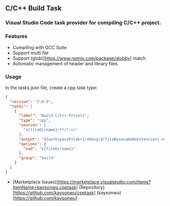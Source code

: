 ## C/C++ Build Task
### Visual Studio Code task provider for compiling C/C++ project.

### Features
- Compiling with GCC Suite
- Support multi file
- Support (glob)[https://www.npmjs.com/package/globby] match
- Automatic management of header and library files
### Usage
In the tasks.json file, create a cpp task type:
```json
{
  "version": "2.0.0",
  "tasks": [
    {
      "label": "Build C/C++ Project",
      "type": "cpp",
      "sources": [
        "${fileDirname}/**/*.cc"
      ],
      "output": "${workspaceFolder}/debug/${fileBasenameNoExtension}.exe",
      "options": {
        "cwd": "${fileDirname}"
      },
      "group": "build"
    }
  ]  
}  
```
- (Marketplace Issues)[https://marketplace.visualstudio.com/items?itemName=kaysonwu.cpptask]
(Repository)[https://github.com/kaysonwu/cpptask]
(kaysonwu)[https://github.com/kaysonwu]

